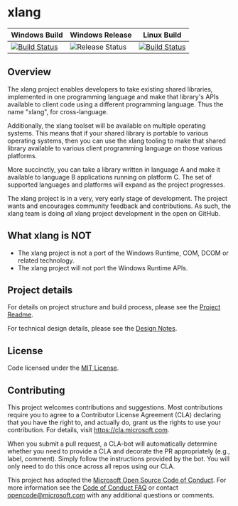 # xlang

| Windows Build | Windows Release | Linux Build |
|---------------|-----------------|-------------|
| [![Build Status](https://dev.azure.com/msft-xlang/public/_apis/build/status/xlang-CI-windows)](https://dev.azure.com/msft-xlang/public/_build/latest?definitionId=8) | ![Release Status](https://vsrm.dev.azure.com/microsoft/_apis/public/Release/badge/c93e867a-8815-43c1-92c4-e7dd5404f1e1/7/7) | [![Build Status](https://dev.azure.com/msft-xlang/public/_apis/build/status/xlang-CI-ubuntu)](https://dev.azure.com/msft-xlang/public/_build/latest?definitionId=1) |

## Overview

The xlang project enables developers to take existing shared libraries,
implemented in one programming language and make that library's APIs available to client code using a different programming language. Thus the name "xlang", for cross-language.

Additionally, the xlang toolset will be available on multiple operating systems.
This means that if your shared library is portable to various operating systems,
then you can use the xlang tooling to make that shared library available to various client programming language on those various platforms.

More succinctly, you can take a library written in language A and make it available to language B applications running on platform C. The set of supported languages and platforms will expand as the project progresses.

The xlang project is in a very, very early stage of development.
The project wants and encourages community feedback and contributions. As such, the xlang team is doing *all* xlang project development in the open on GitHub. 

## What xlang is NOT

* The xlang project is not a port of the Windows Runtime, COM, DCOM or related technology.
* The xlang project will not port the Windows Runtime APIs.

## Project details

For details on project structure and build process, please see the [Project Readme](./src/readme.md).

For technical design details, please see the [Design Notes](./design_notes).

## License

Code licensed under the [MIT License](LICENSE).

## Contributing

This project welcomes contributions and suggestions.  Most contributions require you to agree to a
Contributor License Agreement (CLA) declaring that you have the right to, and actually do, grant us
the rights to use your contribution. For details, visit https://cla.microsoft.com.

When you submit a pull request, a CLA-bot will automatically determine whether you need to provide
a CLA and decorate the PR appropriately (e.g., label, comment). Simply follow the instructions
provided by the bot. You will only need to do this once across all repos using our CLA.

This project has adopted the [Microsoft Open Source Code of Conduct](https://opensource.microsoft.com/codeofconduct/).
For more information see the [Code of Conduct FAQ](https://opensource.microsoft.com/codeofconduct/faq/) or
contact [opencode@microsoft.com](mailto:opencode@microsoft.com) with any additional questions or comments.

